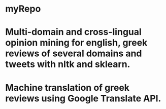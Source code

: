 # myRepo

# Multi-domain and cross-lingual opinion mining for english, greek reviews of several domains and tweets with nltk and sklearn.
# Machine translation of greek reviews using Google Translate API.
